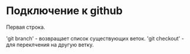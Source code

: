 # Подключение к github
Первая строка.

  'git branch' - возвращает список существующих веток.
  'git checkout' - для переклчения на другую ветку.